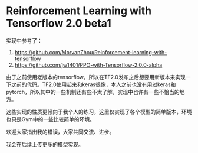 # Reinforcement Learning with Tensorflow 2.0 beta1

实现中参考了：
1. <https://github.com/MorvanZhou/Reinforcement-learning-with-tensorflow>
2. <https://github.com/jw1401/PPO-with-Tensorflow-2.0.0-alpha>

由于之前使用老版本的tensorflow，所以在TF2.0发布之后想要用新版本来实现一下之前的代码。TF2.0使用起来和keras很像，本人之前也没有用过keras和pytorch，所以其中的一些机制还有些不太了解，实现中也许有一些不恰当的地方。

这些实现的性质更倾向于我个人的练习，这里仅实现了各个模型的简单版本，环境也只是Gym中的一些比较简单的环境。

欢迎大家指出我的错误，大家共同交流、进步。

我会在后续上传更多的模型实现。